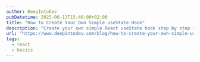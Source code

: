 ```yaml
---
author: DeepIntoDev
pubDatetime: 2025-06-13T15:40:00+02:00
title: "How to Create Your Own Simple useState Hook"
description: "Create your own simple React useState hook step by step in less than 10 minutes and completely understand why the rules for useState hook actually exist."
url: "https://www.deepintodev.com/blog/how-to-create-your-own-simple-use-state-hook"
tags:
  - react
  - basics
---
```

